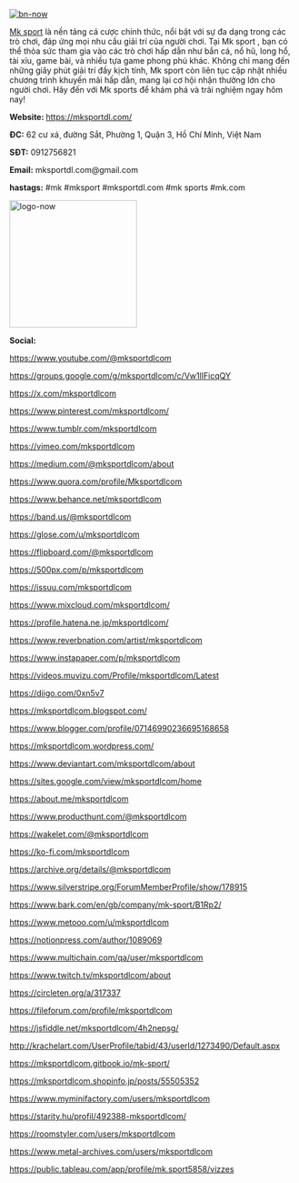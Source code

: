 <p><a href="https://ibb.co/MNn6Bjq"><img src="https://i.ibb.co/ThcLWnz/bn-now.jpg" alt="bn-now" border="0" /></a></p>
<p dir="ltr"><a href="https://mksportdl.com/">Mk sport</a>&nbsp;l&agrave; nền tảng c&aacute; cược ch&iacute;nh thức, nổi bật với sự đa dạng trong c&aacute;c tr&ograve; chơi, đ&aacute;p ứng mọi nhu cầu giải tr&iacute; của người chơi. Tại Mk sport , bạn c&oacute; thể thỏa sức tham gia v&agrave;o c&aacute;c tr&ograve; chơi hấp dẫn như bắn c&aacute;, nổ hũ, long hổ, t&agrave;i xỉu, game b&agrave;i, v&agrave; nhiều tựa game phong ph&uacute; kh&aacute;c. Kh&ocirc;ng chỉ mang đến những gi&acirc;y ph&uacute;t giải tr&iacute; đầy kịch t&iacute;nh, Mk sport c&ograve;n li&ecirc;n tục cập nhật nhiều chương tr&igrave;nh khuyến m&atilde;i hấp dẫn, mang lại cơ hội nhận thưởng lớn cho người chơi. H&atilde;y đến với Mk sports để kh&aacute;m ph&aacute; v&agrave; trải nghiệm ngay h&ocirc;m nay!</p>
<p dir="ltr"><strong>Website:&nbsp;</strong><a href="https://mksportdl.com/">https://mksportdl.com/</a></p>
<p dir="ltr"><strong>ĐC:</strong>&nbsp;62 cư x&aacute;&cedil; đường Sắt, Phường 1, Quận 3, Hồ Ch&iacute; Minh, Việt Nam</p>
<p dir="ltr"><strong>SĐT:</strong>&nbsp;0912756821</p>
<p dir="ltr"><strong>Email:</strong>&nbsp;mksportdl.com@gmail.com</p>
<p dir="ltr"><strong>hastags:</strong>&nbsp;#mk #mksport #mksportdl.com #mk sports #mk.com</p>
<p><a href="https://imgbb.com/"><img src="https://i.ibb.co/kD9Ybgy/logo-now.jpg" alt="logo-now" width="224" height="224" border="0" /></a></p>
<p dir="ltr"><strong>Social:</strong></p>
<p dir="ltr"><a href="https://www.youtube.com/@mksportdlcom">https://www.youtube.com/@mksportdlcom</a></p>
<p dir="ltr"><a href="https://groups.google.com/g/mksportdlcom/c/Vw1lIFicqQY">https://groups.google.com/g/mksportdlcom/c/Vw1lIFicqQY</a></p>
<p dir="ltr"><a href="https://x.com/mksportdlcom">https://x.com/mksportdlcom</a></p>
<p dir="ltr"><a href="https://www.pinterest.com/mksportdlcom/">https://www.pinterest.com/mksportdlcom/</a></p>
<p dir="ltr"><a href="https://www.tumblr.com/mksportdlcom">https://www.tumblr.com/mksportdlcom</a></p>
<p dir="ltr"><a href="https://vimeo.com/mksportdlcom">https://vimeo.com/mksportdlcom</a></p>
<p dir="ltr"><a href="https://medium.com/@mksportdlcom/about">https://medium.com/@mksportdlcom/about</a></p>
<p dir="ltr"><a href="https://www.quora.com/profile/Mksportdlcom">https://www.quora.com/profile/Mksportdlcom</a></p>
<p dir="ltr"><a href="https://www.behance.net/mksportdlcom">https://www.behance.net/mksportdlcom</a></p>
<p dir="ltr"><a href="https://band.us/@mksportdlcom">https://band.us/@mksportdlcom</a></p>
<p dir="ltr"><a href="https://glose.com/u/mksportdlcom">https://glose.com/u/mksportdlcom</a></p>
<p dir="ltr"><a href="https://flipboard.com/@mksportdlcom">https://flipboard.com/@mksportdlcom</a></p>
<p dir="ltr"><a href="https://500px.com/p/mksportdlcom">https://500px.com/p/mksportdlcom</a></p>
<p dir="ltr"><a href="https://issuu.com/mksportdlcom">https://issuu.com/mksportdlcom</a></p>
<p dir="ltr"><a href="https://www.mixcloud.com/mksportdlcom/">https://www.mixcloud.com/mksportdlcom/</a></p>
<p dir="ltr"><a href="https://profile.hatena.ne.jp/mksportdlcom/">https://profile.hatena.ne.jp/mksportdlcom/</a></p>
<p dir="ltr"><a href="https://www.reverbnation.com/artist/mksportdlcom">https://www.reverbnation.com/artist/mksportdlcom</a></p>
<p dir="ltr"><a href="https://www.instapaper.com/p/mksportdlcom">https://www.instapaper.com/p/mksportdlcom</a></p>
<p dir="ltr"><a href="https://videos.muvizu.com/Profile/mksportdlcom/Latest">https://videos.muvizu.com/Profile/mksportdlcom/Latest</a></p>
<p dir="ltr"><a href="https://diigo.com/0xn5v7">https://diigo.com/0xn5v7</a></p>
<p dir="ltr"><a href="https://mksportdlcom.blogspot.com/">https://mksportdlcom.blogspot.com/</a></p>
<p dir="ltr"><a href="https://www.blogger.com/profile/07146990236695168658">https://www.blogger.com/profile/07146990236695168658</a></p>
<p dir="ltr"><a href="https://mksportdlcom.wordpress.com/">https://mksportdlcom.wordpress.com/</a></p>
<p dir="ltr"><a href="https://www.deviantart.com/mksportdlcom/about">https://www.deviantart.com/mksportdlcom/about</a></p>
<p dir="ltr"><a href="https://sites.google.com/view/mksportdlcom/home">https://sites.google.com/view/mksportdlcom/home</a></p>
<p dir="ltr"><a href="https://about.me/mksportdlcom">https://about.me/mksportdlcom</a></p>
<p dir="ltr"><a href="https://www.producthunt.com/@mksportdlcom">https://www.producthunt.com/@mksportdlcom</a></p>
<p dir="ltr"><a href="https://wakelet.com/@mksportdlcom">https://wakelet.com/@mksportdlcom</a></p>
<p dir="ltr"><a href="https://ko-fi.com/mksportdlcom">https://ko-fi.com/mksportdlcom</a></p>
<p dir="ltr"><a href="https://archive.org/details/@mksportdlcom">https://archive.org/details/@mksportdlcom</a></p>
<p dir="ltr"><a href="https://www.silverstripe.org/ForumMemberProfile/show/178915">https://www.silverstripe.org/ForumMemberProfile/show/178915</a></p>
<p dir="ltr"><a href="https://www.bark.com/en/gb/company/mk-sport/B1Rp2/">https://www.bark.com/en/gb/company/mk-sport/B1Rp2/</a></p>
<p dir="ltr"><a href="https://www.metooo.com/u/mksportdlcom">https://www.metooo.com/u/mksportdlcom</a></p>
<p dir="ltr"><a href="https://notionpress.com/author/1089069">https://notionpress.com/author/1089069</a></p>
<p dir="ltr"><a href="https://www.multichain.com/qa/user/mksportdlcom">https://www.multichain.com/qa/user/mksportdlcom</a></p>
<p dir="ltr"><a href="https://www.twitch.tv/mksportdlcom/about">https://www.twitch.tv/mksportdlcom/about</a></p>
<p dir="ltr"><a href="https://circleten.org/a/317337">https://circleten.org/a/317337</a></p>
<p dir="ltr"><a href="https://fileforum.com/profile/mksportdlcom">https://fileforum.com/profile/mksportdlcom</a></p>
<p dir="ltr"><a href="https://jsfiddle.net/mksportdlcom/4h2nepsg/">https://jsfiddle.net/mksportdlcom/4h2nepsg/</a></p>
<p dir="ltr"><a href="http://krachelart.com/UserProfile/tabid/43/userId/1273490/Default.aspx">http://krachelart.com/UserProfile/tabid/43/userId/1273490/Default.aspx</a></p>
<p dir="ltr"><a href="https://mksportdlcom.gitbook.io/mk-sport/">https://mksportdlcom.gitbook.io/mk-sport/</a></p>
<p dir="ltr"><a href="https://mksportdlcom.shopinfo.jp/posts/55505352">https://mksportdlcom.shopinfo.jp/posts/55505352</a></p>
<p dir="ltr"><a href="https://www.myminifactory.com/users/mksportdlcom">https://www.myminifactory.com/users/mksportdlcom</a></p>
<p dir="ltr"><a href="https://starity.hu/profil/492388-mksportdlcom/">https://starity.hu/profil/492388-mksportdlcom/</a></p>
<p dir="ltr"><a href="https://roomstyler.com/users/mksportdlcom">https://roomstyler.com/users/mksportdlcom</a></p>
<p dir="ltr"><a href="https://www.metal-archives.com/users/mksportdlcom">https://www.metal-archives.com/users/mksportdlcom</a></p>
<p dir="ltr"><a href="https://public.tableau.com/app/profile/mk.sport5858/vizzes">https://public.tableau.com/app/profile/mk.sport5858/vizzes</a></p>